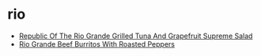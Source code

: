 # rio

 * [Republic Of The Rio Grande Grilled Tuna And Grapefruit Supreme Salad](../../index/r/republic-of-the-rio-grande-grilled-tuna-and-grapefruit-supreme-salad-363418.json)
 * [Rio Grande Beef Burritos With Roasted Peppers](../../index/r/rio-grande-beef-burritos-with-roasted-peppers-236193.json)
